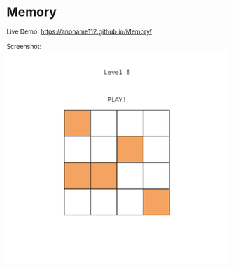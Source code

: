 # Memory
Live Demo: https://anoname112.github.io/Memory/
<br /><br />
Screenshot:
<br />
<a href="https://anoname112.github.io/Memory/">
   <img src="https://raw.githubusercontent.com/Anoname112/Memory/main/ss.png" title="Memory">
</a>
